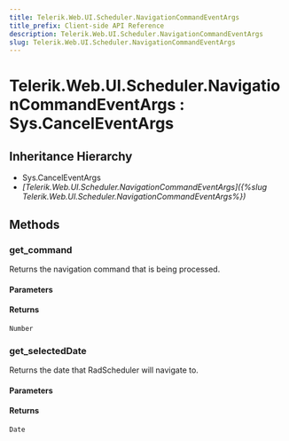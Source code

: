```yaml
---
title: Telerik.Web.UI.Scheduler.NavigationCommandEventArgs
title_prefix: Client-side API Reference
description: Telerik.Web.UI.Scheduler.NavigationCommandEventArgs
slug: Telerik.Web.UI.Scheduler.NavigationCommandEventArgs
---
```


# Telerik.Web.UI.Scheduler.NavigationCommandEventArgs : Sys.CancelEventArgs

## Inheritance Hierarchy

* Sys.CancelEventArgs
* *[Telerik.Web.UI.Scheduler.NavigationCommandEventArgs]({%slug Telerik.Web.UI.Scheduler.NavigationCommandEventArgs%})*


## Methods

### get_command

Returns the navigation command that is being processed.

#### Parameters

#### Returns

`Number`

### get_selectedDate

Returns the date that RadScheduler will navigate to.

#### Parameters

#### Returns

`Date`

